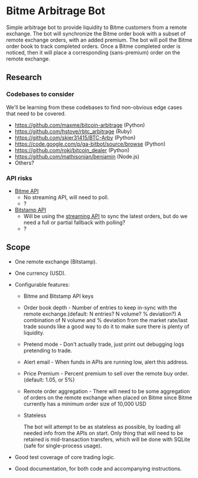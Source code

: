 # Bitme Arbitrage Bot

Simple arbitrage bot to provide liquidity to Bitme customers from a remote
exchange. The bot will synchronize the Bitme order book with a subset of remote
exchange orders, with an added premium. The bot will poll the Bitme order book
to track completed orders. Once a Bitme completed order is noticed, then it will
place a corresponding (sans-premium) order on the remote exchange.

## Research

### Codebases to consider

We'll be learning from these codebases to find non-obvious edge cases that need to be covered.
* https://github.com/maxme/bitcoin-arbitrage (Python)
* https://github.com/hstove/rbtc_arbitrage (Ruby)
* https://github.com/skier31415/BTC-Arby (Python)
* https://code.google.com/p/ga-bitbot/source/browse (Python)
* https://github.com/rokj/bitcoin_dealer (Python)
* https://github.com/mathisonian/benjamin (Node.js)
* Others?


### API risks

* [Bitme API](https://bitme.github.io/)
  * No streaming API, will need to poll.
  * ?
* [Bitstamp API](https://www.bitstamp.net/api/) 
  * Will be using the [streaming API](https://www.bitstamp.net/websocket/) to sync the latest orders, but do we need a full or partial fallback with polling?
  * ?


## Scope

* One remote exchange (Bitstamp).
* One currency (USD).
* Configurable features:
  * Bitme and Bitstamp API keys
  * Order book depth - Number of entries to keep in-sync with the remote exchange.(default: N entries? N volume? % deviation?) A combination of N volume and % deviation from the market rate/last trade sounds like a good way to do it to make sure there is plenty of liquidity.
  * Pretend mode - Don't actually trade, just print out debugging logs pretending to trade.
  * Alert email - When funds in APIs are running low, alert this address.
  * Price Premium - Percent premium to sell over the remote buy order. (default: 1.05, or 5%)
  * Remote order aggregation - There will need to be some aggregation of orders on the remote exchange when placed on Bitme since Bitme currently has a minimum order size of 10,000 USD
  * Stateless

    The bot will attempt to be as stateless as possible, by loading all needed
    info from the APIs on start. Only thing that will need to be retained is
    mid-transaction transfers, which will be done with SQLite (safe for
    single-process usage).

* Good test coverage of core trading logic.
* Good documentation, for both code and accompanying instructions.
